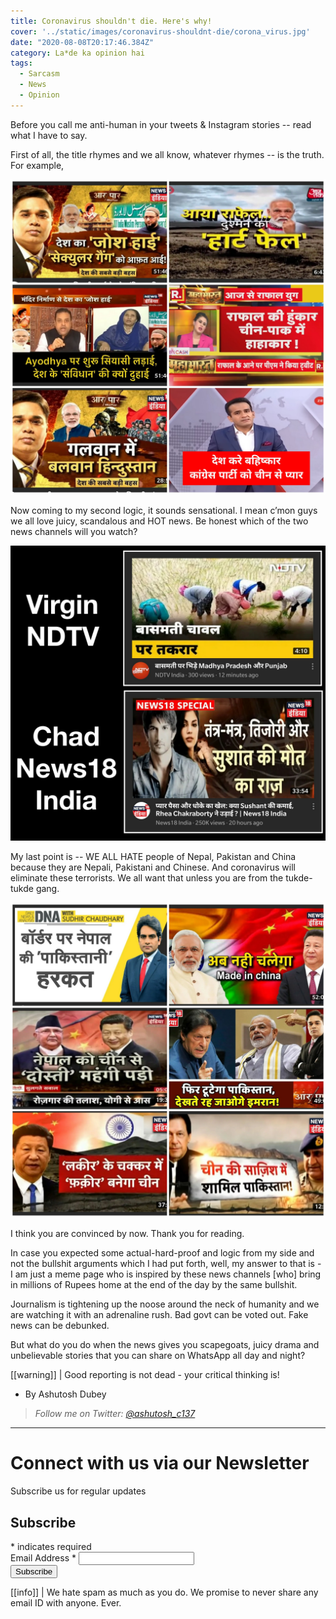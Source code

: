 ```yaml
---
title: Coronavirus shouldn't die. Here's why!
cover: '../static/images/coronavirus-shouldnt-die/corona_virus.jpg'
date: "2020-08-08T20:17:46.384Z"
category: La*de ka opinion hai
tags:
  - Sarcasm
  - News
  - Opinion
---
```


Before you call me anti-human in your tweets & Instagram stories -- read what I have to say. 

First of all, the title rhymes and we all know, whatever rhymes -- is the truth. 
For example, 

![corona_virus_should_die_meme_1](../static/images/coronavirus-shouldnt-die/1.jpg)

Now coming to my second logic, it sounds sensational. I mean c’mon guys we all love juicy, scandalous and HOT news. 
Be honest which of the two news channels will you watch?

![corona_virus_should_die_meme_2](../static/images/coronavirus-shouldnt-die/2.jpg)

My last point is 
-- WE ALL HATE people of Nepal, Pakistan and China because they are Nepali, Pakistani and Chinese. 
And coronavirus will eliminate these terrorists. We all want that unless you are from the tukde-tukde gang. 

![corona_virus_should_die_meme_3](../static/images/coronavirus-shouldnt-die/3.jpg)

I think you are convinced by now. Thank you for reading.

In case you expected some actual-hard-proof and logic from my side and not the bullshit arguments which I had put forth, well, my answer to that is - I am just a meme page who is inspired by these news channels [who] bring in millions of Rupees home at the end of the day by the same bullshit. 

Journalism is tightening up the noose around the neck of humanity and we are watching it with an adrenaline rush. Bad govt can be voted out. Fake news can be debunked. 

But what do you do when the news gives you scapegoats, juicy drama and unbelievable stories that you can share on WhatsApp all day and night? 

[[warning]]
| Good reporting is not dead - your critical thinking is!

- By Ashutosh Dubey
> *Follow me on Twitter: [@ashutosh_c137](https://twitter.com/ashutosh_c137)*

-------
# Connect with us via our Newsletter

Subscribe us for regular updates

<!-- Begin Mailchimp Signup Form -->
<link href="//cdn-images.mailchimp.com/embedcode/classic-10_7.css" rel="stylesheet" type="text/css">

<div id="mc_embed_signup">
<form action="https://allindiadankmemes.us10.list-manage.com/subscribe/post?u=6f493ca660d8fdacea8023c64&amp;id=564978785f" method="post" id="mc-embedded-subscribe-form" name="mc-embedded-subscribe-form" class="validate" target="_blank" novalidate>
    <div id="mc_embed_signup_scroll">
	<h2>Subscribe</h2>
<div class="indicates-required"><span class="asterisk">*</span> indicates required</div>
<div class="mc-field-group">
	<label for="mce-EMAIL">Email Address  <span class="asterisk">*</span>
</label>
	<input type="email" value="" name="EMAIL" class="required email" id="mce-EMAIL">
</div>
	<div id="mce-responses" class="clear">
		<div class="response" id="mce-error-response" style="display:none"></div>
		<div class="response" id="mce-success-response" style="display:none"></div>
	</div>    <!-- real people should not fill this in and expect good things - do not remove this or risk form bot signups-->
    <div style="position: absolute; left: -5000px;" aria-hidden="true"><input type="text" name="b_6f493ca660d8fdacea8023c64_564978785f" tabindex="-1" value=""></div>
    <div class="clear"><input type="submit" value="Subscribe" name="subscribe" id="mc-embedded-subscribe" class="button"></div>
    </div>
</form>
</div>
<script type='text/javascript' src='//s3.amazonaws.com/downloads.mailchimp.com/js/mc-validate.js'></script><script type='text/javascript'>(function($) {window.fnames = new Array(); window.ftypes = new Array();fnames[0]='EMAIL';ftypes[0]='email';fnames[1]='FNAME';ftypes[1]='text';fnames[2]='LNAME';ftypes[2]='text';fnames[3]='ADDRESS';ftypes[3]='address';fnames[4]='PHONE';ftypes[4]='phone';fnames[5]='BIRTHDAY';ftypes[5]='birthday';}(jQuery));var $mcj = jQuery.noConflict(true);</script>
<!--End mc_embed_signup-->


[[info]]
| We hate spam as much as you do. We promise to never share any email ID with anyone. Ever.